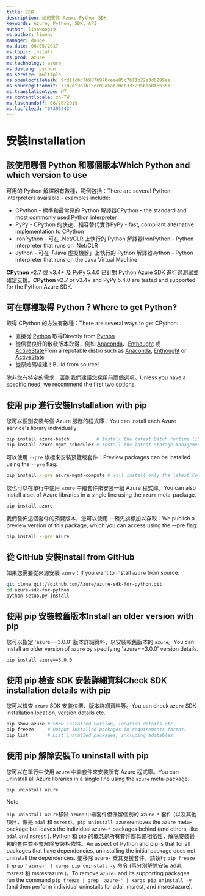 ```yaml
---
title: 安裝
description: 如何安裝 Azure Python SDK
keywords: Azure, Python, SDK, API
author: lisawong19
ms.author: liwong
manager: douge
ms.date: 06/05/2017
ms.topic: install
ms.prod: azure
ms.technology: azure
ms.devlang: python
ms.service: multiple
ms.openlocfilehash: 9fd11cbc7b987b970ceee85c7b11b22e3d6299ea
ms.sourcegitcommit: 31d7df367b15ec09a5a610eb333295bba0f6b351
ms.translationtype: HT
ms.contentlocale: zh-TW
ms.lasthandoff: 06/26/2019
ms.locfileid: "67395443"
---
```

# <a name="installation"></a><span data-ttu-id="5f7c5-104">安裝</span><span class="sxs-lookup"><span data-stu-id="5f7c5-104">Installation</span></span>

## <a name="which-python-and-which-version-to-use"></a><span data-ttu-id="5f7c5-105">該使用哪個 Python 和哪個版本</span><span class="sxs-lookup"><span data-stu-id="5f7c5-105">Which Python and which version to use</span></span>

<span data-ttu-id="5f7c5-106">可用的 Python 解譯器有數種，範例包括：</span><span class="sxs-lookup"><span data-stu-id="5f7c5-106">There are several Python interpreters available - examples include:</span></span>

* <span data-ttu-id="5f7c5-107">CPython - 標準和最常見的 Python 解譯器</span><span class="sxs-lookup"><span data-stu-id="5f7c5-107">CPython - the standard and most commonly used Python interpreter</span></span>
* <span data-ttu-id="5f7c5-108">PyPy - CPython 的快速、相容替代實作</span><span class="sxs-lookup"><span data-stu-id="5f7c5-108">PyPy - fast, compliant alternative implementation to CPython</span></span>
* <span data-ttu-id="5f7c5-109">IronPython - 可在 .Net/CLR 上執行的 Python 解譯器</span><span class="sxs-lookup"><span data-stu-id="5f7c5-109">IronPython - Python interpreter that runs on .Net/CLR</span></span>
* <span data-ttu-id="5f7c5-110">Jython - 可在「Java 虛擬機器」上執行的 Python 解譯器</span><span class="sxs-lookup"><span data-stu-id="5f7c5-110">Jython - Python interpreter that runs on the Java Virtual Machine</span></span>

<span data-ttu-id="5f7c5-111">**CPython** v2.7 或 v3.4+ 及 PyPy 5.4.0 已針對 Python Azure SDK 進行過測試並確定支援。</span><span class="sxs-lookup"><span data-stu-id="5f7c5-111">**CPython** v2.7 or v3.4+ and PyPy 5.4.0 are tested and supported for the Python Azure SDK.</span></span>

## <a name="where-to-get-python"></a><span data-ttu-id="5f7c5-112">可在哪裡取得 Python？</span><span class="sxs-lookup"><span data-stu-id="5f7c5-112">Where to get Python?</span></span>

<span data-ttu-id="5f7c5-113">取得 CPython 的方法有數種：</span><span class="sxs-lookup"><span data-stu-id="5f7c5-113">There are several ways to get CPython:</span></span>

* <span data-ttu-id="5f7c5-114">直接從 [Python](https://www.python.org/) 取得</span><span class="sxs-lookup"><span data-stu-id="5f7c5-114">Directly from [Python](https://www.python.org/)</span></span>
* <span data-ttu-id="5f7c5-115">從信譽良好的散發版本取得，例如 [Anaconda](https://www.anaconda.com/)、[Enthought](https://www.enthought.com/) 或 [ActiveState](https://www.activestate.com/)</span><span class="sxs-lookup"><span data-stu-id="5f7c5-115">From a reputable distro such as [Anaconda](https://www.anaconda.com/), [Enthought](https://www.enthought.com/) or [ActiveState](https://www.activestate.com/)</span></span>
* <span data-ttu-id="5f7c5-116">從原始碼組建！</span><span class="sxs-lookup"><span data-stu-id="5f7c5-116">Build from source!</span></span>

<span data-ttu-id="5f7c5-117">除非您有特定的需求，否則我們建議您採用前兩個選項。</span><span class="sxs-lookup"><span data-stu-id="5f7c5-117">Unless you have a specific need, we recommend the first two options.</span></span>

## <a name="installation-with-pip"></a><span data-ttu-id="5f7c5-118">使用 pip 進行安裝</span><span class="sxs-lookup"><span data-stu-id="5f7c5-118">Installation with pip</span></span>

<span data-ttu-id="5f7c5-119">您可以個別安裝每個 Azure 服務的程式庫：</span><span class="sxs-lookup"><span data-stu-id="5f7c5-119">You can install each Azure service's library individually:</span></span>

```bash
pip install azure-batch          # Install the latest Batch runtime library
pip install azure-mgmt-scheduler # Install the latest Storage management library
```

<span data-ttu-id="5f7c5-120">可以使用 `--pre` 旗標來安裝預覽版套件︰</span><span class="sxs-lookup"><span data-stu-id="5f7c5-120">Preview packages can be installed using the `--pre` flag:</span></span>

```bash
pip install --pre azure-mgmt-compute # will install only the latest Compute Management library
```

<span data-ttu-id="5f7c5-121">您也可以在單行中使用 `azure` 中繼套件來安裝一組 Azure 程式庫。</span><span class="sxs-lookup"><span data-stu-id="5f7c5-121">You can also install a set of Azure libraries in a single line using the `azure` meta-package.</span></span>

```bash
pip install azure
```

<span data-ttu-id="5f7c5-122">我們發佈這個套件的預覽版本，您可以使用 --預先旗標加以存取：</span><span class="sxs-lookup"><span data-stu-id="5f7c5-122">We publish a preview version of this package, which you can access using the --pre flag:</span></span>

```bash
pip install --pre azure
```

## <a name="install-from-github"></a><span data-ttu-id="5f7c5-123">從 GitHub 安裝</span><span class="sxs-lookup"><span data-stu-id="5f7c5-123">Install from GitHub</span></span>

<span data-ttu-id="5f7c5-124">如果您需要從來源安裝 `azure`：</span><span class="sxs-lookup"><span data-stu-id="5f7c5-124">If you want to install `azure` from source:</span></span>

```bash
git clone git://github.com/Azure/azure-sdk-for-python.git
cd azure-sdk-for-python
python setup.py install
```

## <a name="install-an-older-version-with-pip"></a><span data-ttu-id="5f7c5-125">使用 pip 安裝較舊版本</span><span class="sxs-lookup"><span data-stu-id="5f7c5-125">Install an older version with pip</span></span>
<span data-ttu-id="5f7c5-126">您可以指定 'azure==3.0.0' 版本詳細資料，以安裝較舊版本的 `azure`。</span><span class="sxs-lookup"><span data-stu-id="5f7c5-126">You can install an older version of `azure` by specifying 'azure==3.0.0' version details.</span></span>
```bash
pip install azure==3.0.0 
```
## <a name="check-sdk-installation-details-with-pip"></a><span data-ttu-id="5f7c5-127">使用 pip 檢查 SDK 安裝詳細資料</span><span class="sxs-lookup"><span data-stu-id="5f7c5-127">Check SDK installation details with pip</span></span>
<span data-ttu-id="5f7c5-128">您可以檢查 `azure` SDK 安裝位置、版本詳細資料等。</span><span class="sxs-lookup"><span data-stu-id="5f7c5-128">You can check `azure` SDK installation location, version details etc.</span></span>
```bash
pip show azure # Show installed version, location details etc.
pip freeze     # Output installed packages in requirements format.
pip list       # List installed packages, including editables.
```
## <a name="to-uninstall-with-pip"></a><span data-ttu-id="5f7c5-129">使用 pip 解除安裝</span><span class="sxs-lookup"><span data-stu-id="5f7c5-129">To uninstall with pip</span></span>
<span data-ttu-id="5f7c5-130">您可以在單行中使用 `azure` 中繼套件來安裝所有 Azure 程式庫。</span><span class="sxs-lookup"><span data-stu-id="5f7c5-130">You can uninstall all Azure libraries in a single line using the `azure` meta-package.</span></span>
```bash
pip uninstall azure 
```
> [!NOTE]
> <span data-ttu-id="5f7c5-131">`pip uninstall azure`移除 `azure` 中繼套件但保留個別的 `azure-*` 套件 (以及其他項目，像是 `adal` 和 `msrest`)。</span><span class="sxs-lookup"><span data-stu-id="5f7c5-131">`pip uninstall azure`removes the `azure` meta-package but leaves the individual `azure-*` packages behind (and others, like `adal` and `msrest` ).</span></span> <span data-ttu-id="5f7c5-132">Python 和 pip 的概念是所有套件都具備相依性，解除安裝最初的套件並不會解除安裝相依性。</span><span class="sxs-lookup"><span data-stu-id="5f7c5-132">An aspect of Python and pip is that for all packages that have dependencies, uninstalling the initial package does not uninstall the dependencies.</span></span> <span data-ttu-id="5f7c5-133">要移除 `azure-` 乗其支援套件，請執行 `pip freeze | grep 'azure-' | xargs pip uninstall -y` 命令 (再分別解除安裝 adal、msrest 和 msrestazure )。</span><span class="sxs-lookup"><span data-stu-id="5f7c5-133">To remove `azure-` and its supporting packages, run the command `pip freeze | grep 'azure-' | xargs pip uninstall -y` (and then perform individual uninstalls for adal, msrest, and msrestazure).</span></span>

